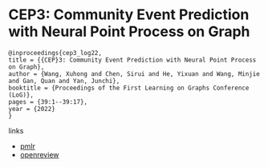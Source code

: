 # CEP3: Community Event Prediction with Neural Point Process on Graph

```
@inproceedings{cep3_log22,
title = {{CEP}3: Community Event Prediction with Neural Point Process on Graph},
author = {Wang, Xuhong and Chen, Sirui and He, Yixuan and Wang, Minjie and Gan, Quan and Yan, Junchi},
booktitle = {Proceedings of the First Learning on Graphs Conference (LoG)},
pages = {39:1--39:17},
year = {2022}
}
```

links
- [pmlr](https://proceedings.mlr.press/v198/wang22c.html)
- [openreview](https://openreview.net/forum?id=sfc0rjCBqS_)
